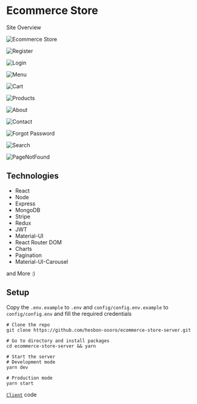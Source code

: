 # Ecommerce Store

Site Overview

![Ecommerce Store](assets/ecommerce-store.png)

![Register](assets/ecommerce-store-register.png)

![Login](assets/ecommerce-store-login.png)

![Menu](assets/ecommerce-store-menu.png)

![Cart](assets/ecommerce-store-cart.png)

![Products](assets/ecommerce-store-products.png)

![About](assets/ecommerce-store-about.png)

![Contact](assets/ecommerce-store-contact.png)

![Forgot Password](assets/ecommerce-store-forgotpassword.png)

![Search](assets/ecommerce-store-search.png)

![PageNotFound](assets/ecommerce-store-pagenotfound.png)

## Technologies

- React
- Node
- Express
- MongoDB
- Stripe
- Redux
- JWT
- Material-UI
- React Router DOM
- Charts
- Pagination
- Material-UI-Carousel

and More :)

## Setup

Copy the `.env.example` to `.env` and `config/config.env.example` to `config/config.env` and fill the required credentials

```code
# Clone the repo
git clone https://github.com/hesbon-osoro/ecommerce-store-server.git

# Go to directory and install packages
cd ecommerce-store-server && yarn

# Start the server
# Development mode
yarn dev

# Production mode
yarn start
```

[`Client`](https://github.com/hesbon-osoro/ecommerce-store) code
